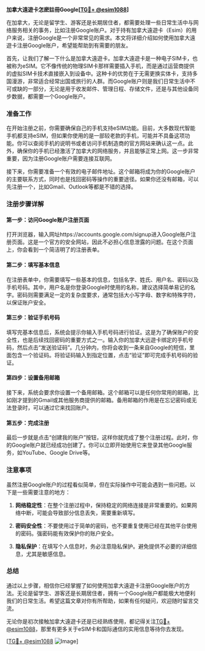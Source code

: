 **加拿大遠遊卡怎麽註冊Google[[TG💪+ @esim1088](https://t.me/s/esim1088)]**

在加拿大，无论是留学生、游客还是长期居住者，都需要处理一些日常生活中与网络服务相关的事务，比如注册Google账户。对于持有加拿大遠遊卡（Esim）的用户来说，注册Google是一个非常常见的需求。本文将详细介绍如何使用加拿大遠遊卡注册Google账户，希望能帮助到有需要的朋友。

首先，让我们了解一下什么是加拿大遠遊卡。加拿大遠遊卡是一种电子SIM卡，也被称为eSIM。它不像传统的物理SIM卡那样需要插入手机，而是通过运营商提供的虚拟SIM卡技术直接嵌入到设备中。这种卡的优势在于无需更换实体卡，支持多国漫游，非常适合经常出国或旅行的人群。而Google账户则是我们日常生活中不可或缺的一部分，无论是用于收发邮件、管理日程、存储文件，还是与其他设备同步数据，都需要一个Google账户。

### **准备工作**

在开始注册之前，你需要确保自己的手机支持eSIM功能。目前，大多数现代智能手机都支持eSIM，但如果你使用的是一部较老款的手机，可能并不具备这项功能。你可以查阅手机的说明书或者访问手机制造商的官方网站来确认这一点。此外，确保你的手机已经激活了加拿大的网络服务，并且能够正常上网。这一步非常重要，因为注册Google账户需要连接互联网。

接下来，你需要准备一个有效的电子邮件地址。这个邮箱将成为你的Google账户的主要联系方式，同时也是找回密码等操作的重要途径。如果你还没有邮箱，可以先注册一个，比如Gmail、Outlook等都是不错的选择。

### **注册步骤详解**

#### **第一步：访问Google账户注册页面**
打开浏览器，输入网址https://accounts.google.com/signup进入Google账户注册页面。这是一个官方的安全网站，因此不必担心信息泄露的问题。在这个页面上，你会看到一个简洁明了的注册表单。

#### **第二步：填写基本信息**
在注册表单中，你需要填写一些基本的信息，包括名字、姓氏、用户名、密码以及手机号码。其中，用户名是你登录Google时使用的名称，建议选择简单易记的名字。密码则需要满足一定的复杂度要求，通常包括大小写字母、数字和特殊字符，以保证账户安全。

#### **第三步：验证手机号码**
填写完基本信息后，系统会提示你输入手机号码进行验证。这是为了确保账户的安全性，也是后续找回密码的重要方式之一。输入你的加拿大远遊卡绑定的手机号码，然后点击“发送验证码”。几分钟内，你将会收到一条来自Google的短信，里面包含一个验证码。将验证码输入到指定位置，点击“验证”即可完成手机号码的验证。

#### **第四步：设置备用邮箱**
接下来，系统会要求你设置一个备用邮箱。这个邮箱可以是任何你常用的邮箱，比如刚才提到的Gmail或其他服务商提供的邮箱。备用邮箱的作用是在忘记密码或无法登录时，可以通过它来找回账户。

#### **第五步：完成注册**
最后一步就是点击“创建我的账户”按钮，这样你就完成了整个注册过程。此时，你的Google账户就已经成功创建了。你可以立即开始使用它来登录其他Google服务，如YouTube、Google Drive等。

### **注意事项**

虽然注册Google账户的过程看似简单，但在实际操作中可能会遇到一些问题。以下是一些需要注意的地方：

1. **网络稳定性**：在整个注册过程中，保持稳定的网络连接是非常重要的。如果网络中断，可能会导致部分信息丢失，需要重新填写。
   
2. **密码安全性**：不要使用过于简单的密码，也不要重复使用已经在其他平台使用的密码。强密码能有效保护你的账户安全。

3. **隐私保护**：在填写个人信息时，务必注意隐私保护。避免提供不必要的详细信息，尤其是敏感信息。

### **总结**

通过以上步骤，相信你已经掌握了如何使用加拿大遠遊卡注册Google账户的方法。无论是留学生、游客还是长期居住者，拥有一个Google账户都能极大地便利我们的日常生活。希望这篇文章对你有所帮助，如果有任何疑问，欢迎随时留言交流。

无论你是初次接触加拿大遠遊卡还是已经熟练使用，都记得关注[TG💪+ @esim1088](https://t.me/s/esim1088)，那里有更多关于eSIM卡和国际通信的实用信息等待你去发现。

[[TG💪+ @esim1088](https://t.me/s/esim1088) ![Image](https://i.postimg.cc/4NQfJmqS/Snipaste-2025-05-13-00-14-12.png)]